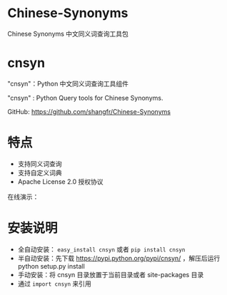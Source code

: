 # Chinese-Synonyms
Chinese Synonyms 中文同义词查询工具包

cnsyn
=====

"cnsyn"：Python 中文同义词查询工具组件

"cnsyn" : Python Query tools for Chinese Synonyms.

GitHub: https://github.com/shangfr/Chinese-Synonyms

特点
====

-  支持同义词查询
-  支持自定义词典
-  Apache License 2.0 授权协议

在线演示： 

安装说明
========

-  全自动安装： ``easy_install cnsyn`` 或者  ``pip install cnsyn``
-  半自动安装：先下载 https://pypi.python.org/pypi/cnsyn/ ，解压后运行
   python setup.py install
-  手动安装：将 cnsyn 目录放置于当前目录或者 site-packages 目录
-  通过 ``import cnsyn`` 来引用
